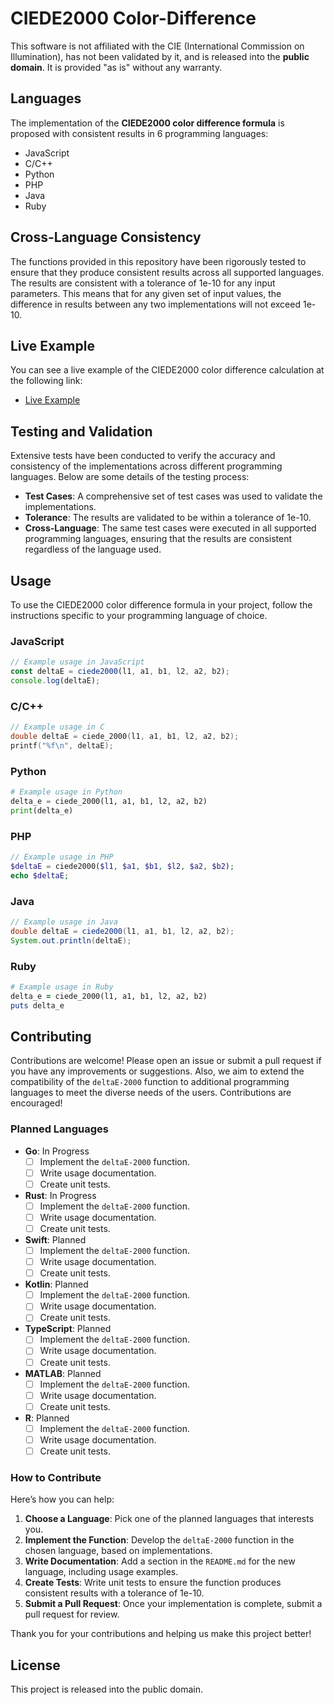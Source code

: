 # CIEDE2000 Color-Difference

This software is not affiliated with the CIE (International Commission on Illumination), has not been validated by it, and is released into the **public domain**. It is provided "as is" without any warranty.

## Languages
The implementation of the **CIEDE2000 color difference formula** is proposed with consistent results in 6 programming languages:
- JavaScript
- C/C++
- Python
- PHP
- Java
- Ruby

## Cross-Language Consistency
The functions provided in this repository have been rigorously tested to ensure that they produce consistent results across all supported languages. The results are consistent with a tolerance of 1e-10 for any input parameters. This means that for any given set of input values, the difference in results between any two implementations will not exceed 1e-10.

## Live Example
You can see a live example of the CIEDE2000 color difference calculation at the following link:
- [Live Example](https://michel-leonard.github.io/delta-e-2000)

## Testing and Validation
Extensive tests have been conducted to verify the accuracy and consistency of the implementations across different programming languages. Below are some details of the testing process:

- **Test Cases**: A comprehensive set of test cases was used to validate the implementations.
- **Tolerance**: The results are validated to be within a tolerance of 1e-10.
- **Cross-Language**: The same test cases were executed in all supported programming languages, ensuring that the results are consistent regardless of the language used.

## Usage
To use the CIEDE2000 color difference formula in your project, follow the instructions specific to your programming language of choice.

### JavaScript
```javascript
// Example usage in JavaScript
const deltaE = ciede2000(l1, a1, b1, l2, a2, b2);
console.log(deltaE);
```

### C/C++
```c
// Example usage in C
double deltaE = ciede_2000(l1, a1, b1, l2, a2, b2);
printf("%f\n", deltaE);
```

### Python
```python
# Example usage in Python
delta_e = ciede_2000(l1, a1, b1, l2, a2, b2)
print(delta_e)
```

### PHP
```php
// Example usage in PHP
$deltaE = ciede2000($l1, $a1, $b1, $l2, $a2, $b2);
echo $deltaE;
```

### Java
```java
// Example usage in Java
double deltaE = ciede2000(l1, a1, b1, l2, a2, b2);
System.out.println(deltaE);
```

### Ruby
```ruby
# Example usage in Ruby
delta_e = ciede_2000(l1, a1, b1, l2, a2, b2)
puts delta_e
```

## Contributing
Contributions are welcome! Please open an issue or submit a pull request if you have any improvements or suggestions. Also, we aim to extend the compatibility of the `deltaE-2000` function to additional programming languages to meet the diverse needs of the users. Contributions are encouraged!

### Planned Languages
- **Go**: In Progress
  - [ ] Implement the `deltaE-2000` function.
  - [ ] Write usage documentation.
  - [ ] Create unit tests.
  
- **Rust**: In Progress
  - [ ] Implement the `deltaE-2000` function.
  - [ ] Write usage documentation.
  - [ ] Create unit tests.
  
- **Swift**: Planned
  - [ ] Implement the `deltaE-2000` function.
  - [ ] Write usage documentation.
  - [ ] Create unit tests.
  
- **Kotlin**: Planned
  - [ ] Implement the `deltaE-2000` function.
  - [ ] Write usage documentation.
  - [ ] Create unit tests.
  
- **TypeScript**: Planned
  - [ ] Implement the `deltaE-2000` function.
  - [ ] Write usage documentation.
  - [ ] Create unit tests.
  
- **MATLAB**: Planned
  - [ ] Implement the `deltaE-2000` function.
  - [ ] Write usage documentation.
  - [ ] Create unit tests.
  
- **R**: Planned
  - [ ] Implement the `deltaE-2000` function.
  - [ ] Write usage documentation.
  - [ ] Create unit tests.

### How to Contribute
Here’s how you can help:
1. **Choose a Language**: Pick one of the planned languages that interests you.
2. **Implement the Function**: Develop the `deltaE-2000` function in the chosen language, based on implementations.
3. **Write Documentation**: Add a section in the `README.md` for the new language, including usage examples.
4. **Create Tests**: Write unit tests to ensure the function produces consistent results with a tolerance of 1e-10.
5. **Submit a Pull Request**: Once your implementation is complete, submit a pull request for review.

Thank you for your contributions and helping us make this project better!

## License
This project is released into the public domain.
